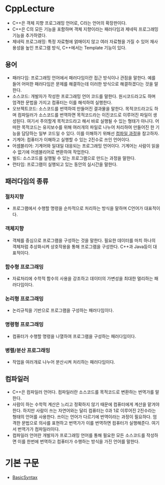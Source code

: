 # CppLecture
- C++은 객체 지향 프로그래밍 언어로, C라는 언어의 확장판이다.
- C++은 C의 모든 기능을 포함하며 객체 지향이라는 패러다임과 제네릭 프로그래밍 기능을 추가하였다.
- 제네릭 프로그래밍: 특정 자료형에 얽매이지 않고 여러 자료형을 가질 수 있어 재사용성을 높인 프로그램 방식, C++에서는 Template 기능이 있다.
## 용어
- 패러다임: 프로그래밍 언어에서 패러다임이란 접근 방식이나 관점을 말한다. 예를 들어 어떠한 패러다임은 문제를 해결하는데 이러한 방식으로 해결하겠다는 것을 말한다.
- 소스코드: 개발자가 작성한 프로그래밍 언어 코드를 말한다. 원시코드라고도 하며 엄격한 문법을 가지고 컴퓨터는 이를 해석하여 실행한다.
- 오브젝트코드: 소스코드를 번역하여 만들어진 결과물을 말한다. 목적코드라고도 하며 컴파일러가 소스코드를 번역하면 목적코드라는 이진코드로 이루어진 파일이 생성된다. 여기서 주의할게 목적코드라고 해서 바로 실행될 수 있는 형태가 아니다. 어떠한 목적코드는 유지보수를 위해 여러개의 파일로 나누어 처리하여 만들어진 한 기능을 담당하는 일부 코드일 수 있다. 이를 이해하기 위해선 [컴파일 과정](./CompileProcess/)을 참고하자.
- 기계어: 컴퓨터가 이해하고 실행할 수 있는 2진수로 쓰인 언어이다.
- 어셈블리어: 기계어와 일대일 대응되는 프로그래밍 언어이다. 기계어는 사람이 읽을 수 없기에 어셈블리어로 변환하여 작업한다.
- 빌드: 소스코드를 실행될 수 있는 프로그램으로 만드는 과정을 말한다.
- 런타임: 프로그램이 실행되고 있는 동안의 실시간을 말한다.
## 패러다임의 종류
### 절차지향
- 프로그램에서 수행할 명령을 순차적으로 처리하는 방식을 말하며 C언어가 대표적이다.
### 객체지향
- 객체를 중심으로 프로그램을 구성하는 것을 말한다. 필요한 데이터를 마치 하나의 객체처럼 추상화시켜 상호작용을 통해 프로그램을 구성한다. C++과 Java등이 대표적이다.
### 함수형 프로그래밍
- 자료처리에 수학적 함수의 사용을 강조하고 데이터의 가변성을 최대한 멀리하는 패러다임이다.
### 논리형 프로그래밍
- 논리규칙을 기반으로 프로그램을 구성하는 패러다임이다.
### 명령형 프로그래밍
- 컴퓨터가 수행할 명령을 나열하여 프로그램을 구성하는 패러다임이다.
### 병렬/분산 프로그래밍
- 작업을 여러개로 나누어 분산시켜 처리하는 패러다임이다.
## 컴파일러
- C++은 컴파일러 언어다. 컴파일러란 소스코드를 목적코드로 변환하는 번역가를 말한다.
- 사람이 하는 수학적 계산은 느리고 정확하지 않기 때문에 컴퓨터에게 계산을 맡겨야 한다. 하지만 사람이 쓰는 자연어와는 달리 컴퓨터는 0과 1로 이루어진 2진수라는 형태의 언어를 사용한다. 쓰이는 언어가 다르기에 번역이라는 과정이 필요하다. 엄격한 문법으로 의사를 표현하고 번역가가 이를 번역하면 컴퓨터가 실행해준다. 여기서 번역가가 컴파일러이다.
- 컴파일러 언어란 개발자가 프로그래밍 언어를 통해 필요한 모든 소스코드를 작성하면 이를 한번에 번역하고 컴퓨터가 수행하는 방식을 가진 언어를 말한다.
# 기본 구문
- [BasicSyntax](./BasicSyntax/)